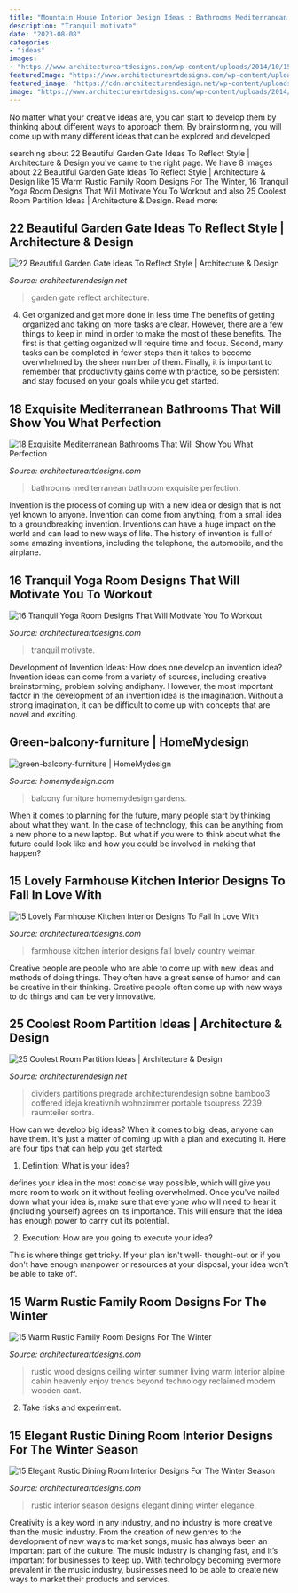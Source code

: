```yaml
---
title: "Mountain House Interior Design Ideas : Bathrooms Mediterranean Bathroom Exquisite Perfection"
description: "Tranquil motivate"
date: "2023-08-08"
categories:
- "ideas"
images:
- "https://www.architectureartdesigns.com/wp-content/uploads/2014/10/15-Warm-Rustic-Family-Room-Designs-For-The-Winter-6-630x947.jpg"
featuredImage: "https://www.architectureartdesigns.com/wp-content/uploads/2015/01/15-Elegant-Rustic-Dining-Room-Interior-Designs-For-The-Winter-Season-9-630x936.jpg"
featured_image: "https://cdn.architecturendesign.net/wp-content/uploads/2014/08/2239.jpg"
image: "https://www.architectureartdesigns.com/wp-content/uploads/2014/11/16-Tranquil-Yoga-Room-Designs-That-Will-Motivate-You-To-Workout-14.jpg"
---
```



No matter what your creative ideas are, you can start to develop them by thinking about different ways to approach them. By brainstorming, you will come up with many different ideas that can be explored and developed.

	

		
searching about 22 Beautiful Garden Gate Ideas To Reflect Style | Architecture &amp; Design you've came to the right page. We have 8 Images about 22 Beautiful Garden Gate Ideas To Reflect Style | Architecture &amp; Design like 15 Warm Rustic Family Room Designs For The Winter, 16 Tranquil Yoga Room Designs That Will Motivate You To Workout and also 25 Coolest Room Partition Ideas | Architecture &amp; Design. Read more:
		
    
## 22 Beautiful Garden Gate Ideas To Reflect Style | Architecture &amp; Design

<img loading=lazy src="https://cdn.architecturendesign.net/wp-content/uploads/2014/08/garden-gate-21.jpg" onerror="this.onerror=null;this.src='https://tse1.mm.bing.net/th?id=OIP.h83_nE4eqTyQ0rc3fY46UQHaJ4&amp;pid=15.1';" alt="22 Beautiful Garden Gate Ideas To Reflect Style | Architecture &amp; Design">

_Source: architecturendesign.net_

>garden gate reflect architecture. 

	

4) Get organized and get more done in less time
The benefits of getting organized and taking on more tasks are clear. However, there are a few things to keep in mind in order to make the most of these benefits. The first is that getting organized will require time and focus. Second, many tasks can be completed in fewer steps than it takes to become overwhelmed by the sheer number of them. Finally, it is important to remember that productivity gains come with practice, so be persistent and stay focused on your goals while you get started.

    
## 18 Exquisite Mediterranean Bathrooms That Will Show You What Perfection

<img loading=lazy src="https://www.architectureartdesigns.com/wp-content/uploads/2015/06/18-Exquisite-Mediterranean-Bathrooms-That-Will-Show-You-What-Perfection-Is-Like-8.jpg" onerror="this.onerror=null;this.src='https://tse3.mm.bing.net/th?id=OIP.AHLlJPJsYnlY3QJDC0YuhAAAAA&amp;pid=15.1';" alt="18 Exquisite Mediterranean Bathrooms That Will Show You What Perfection">

_Source: architectureartdesigns.com_

>bathrooms mediterranean bathroom exquisite perfection. 

	

Invention is the process of coming up with a new idea or design that is not yet known to anyone. Invention can come from anything, from a small idea to a groundbreaking invention. Inventions can have a huge impact on the world and can lead to new ways of life. The history of invention is full of some amazing inventions, including the telephone, the automobile, and the airplane.

    
## 16 Tranquil Yoga Room Designs That Will Motivate You To Workout

<img loading=lazy src="https://www.architectureartdesigns.com/wp-content/uploads/2014/11/16-Tranquil-Yoga-Room-Designs-That-Will-Motivate-You-To-Workout-14.jpg" onerror="this.onerror=null;this.src='https://tse2.mm.bing.net/th?id=OIP.9XO7WGdKW4f2VF0TF0A8xwHaE8&amp;pid=15.1';" alt="16 Tranquil Yoga Room Designs That Will Motivate You To Workout">

_Source: architectureartdesigns.com_

>tranquil motivate. 

	

Development of Invention Ideas: How does one develop an invention idea?
Invention ideas can come from a variety of sources, including creative brainstorming, problem solving andiphany. However, the most important factor in the development of an invention idea is the imagination. Without a strong imagination, it can be difficult to come up with concepts that are novel and exciting.

    
## Green-balcony-furniture | HomeMydesign

<img loading=lazy src="https://homemydesign.com/wp-content/uploads/2014/02/green-balcony-furniture.jpg" onerror="this.onerror=null;this.src='https://tse1.mm.bing.net/th?id=OIP.1_41uJy_Op0iSCl2H3LE7AHaJ4&amp;pid=15.1';" alt="green-balcony-furniture | HomeMydesign">

_Source: homemydesign.com_

>balcony furniture homemydesign gardens. 

	

When it comes to planning for the future, many people start by thinking about what they want. In the case of technology, this can be anything from a new phone to a new laptop. But what if you were to think about what the future could look like and how you could be involved in making that happen?

    
## 15 Lovely Farmhouse Kitchen Interior Designs To Fall In Love With

<img loading=lazy src="https://www.architectureartdesigns.com/wp-content/uploads/2015/01/15-Lovely-Farmhouse-Kitchen-Interior-Designs-To-Fall-In-Love-With-14-630x947.jpg" onerror="this.onerror=null;this.src='https://tse2.mm.bing.net/th?id=OIP.8fgxQoYLacI_137vVdS93QHaLI&amp;pid=15.1';" alt="15 Lovely Farmhouse Kitchen Interior Designs To Fall In Love With">

_Source: architectureartdesigns.com_

>farmhouse kitchen interior designs fall lovely country weimar. 

	

Creative people are people who are able to come up with new ideas and methods of doing things. They often have a great sense of humor and can be creative in their thinking. Creative people often come up with new ways to do things and can be very innovative.

    
## 25 Coolest Room Partition Ideas | Architecture &amp; Design

<img loading=lazy src="https://cdn.architecturendesign.net/wp-content/uploads/2014/08/2239.jpg" onerror="this.onerror=null;this.src='https://tse1.mm.bing.net/th?id=OIP.ecpa_7Gskj2Q6siJYP2MYQAAAA&amp;pid=15.1';" alt="25 Coolest Room Partition Ideas | Architecture &amp; Design">

_Source: architecturendesign.net_

>dividers partitions pregrade architecturendesign sobne bamboo3 coffered ideja kreativnih wohnzimmer portable tsoupress 2239 raumteiler sortra. 

	

How can we develop big ideas?
When it comes to big ideas, anyone can have them. It's just a matter of coming up with a plan and executing it. Here are four tips that can help you get started:
1. Definition: What is your idea?

 defines your idea in the most concise way possible, which will give you more room to work on it without feeling overwhelmed. Once you've nailed down what your idea is, make sure that everyone who will need to hear it (including yourself) agrees on its importance. This will ensure that the idea has enough power to carry out its potential.

2. Execution: How are you going to execute your idea?

This is where things get tricky. If your plan isn't well- thought-out or if you don't have enough manpower or resources at your disposal, your idea won't be able to take off.

    
## 15 Warm Rustic Family Room Designs For The Winter

<img loading=lazy src="https://www.architectureartdesigns.com/wp-content/uploads/2014/10/15-Warm-Rustic-Family-Room-Designs-For-The-Winter-6-630x947.jpg" onerror="this.onerror=null;this.src='https://tse4.mm.bing.net/th?id=OIP.wxZbR2RiUG8U9eOzEeJ-2AHaLI&amp;pid=15.1';" alt="15 Warm Rustic Family Room Designs For The Winter">

_Source: architectureartdesigns.com_

>rustic wood designs ceiling winter summer living warm interior alpine cabin heavenly enjoy trends beyond technology reclaimed modern wooden cant. 

	

2. Take risks and experiment.

    
## 15 Elegant Rustic Dining Room Interior Designs For The Winter Season

<img loading=lazy src="https://www.architectureartdesigns.com/wp-content/uploads/2015/01/15-Elegant-Rustic-Dining-Room-Interior-Designs-For-The-Winter-Season-9-630x936.jpg" onerror="this.onerror=null;this.src='https://tse4.mm.bing.net/th?id=OIP.mAycf9QN4mCscyE-2SXkCQHaLA&amp;pid=15.1';" alt="15 Elegant Rustic Dining Room Interior Designs For The Winter Season">

_Source: architectureartdesigns.com_

>rustic interior season designs elegant dining winter elegance. 

	

Creativity is a key word in any industry, and no industry is more creative than the music industry. From the creation of new genres to the development of new ways to market songs, music has always been an important part of the culture. The music industry is changing fast, and it’s important for businesses to keep up. With technology becoming evermore prevalent in the music industry, businesses need to be able to create new ways to market their products and services.

